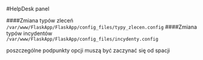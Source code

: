 #HelpDesk panel

####Zmiana typów zleceń
``/var/www/FlaskApp/FlaskApp/config_files/typy_zlecen.config``
####Zmiana typów incydentów
``/var/www/FlaskApp/FlaskApp/config_files/incydenty.config``

poszczególne podpunkty opcji muszą być zaczynać się od spacji

